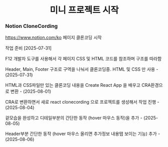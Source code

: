 <h1 style="text-align:center">미니 프로젝트 시작</h1>

<h3>Notion CloneCording</h3>

https://www.notion.com/ko 페이지 클론코딩 시작

작업 준비 [2025-07-31]

F12 개발자 도구를 사용해서 각 페이지 CSS 및 HTML 코드를 참조하며 구조를 따라함   

Header, Main, Footer 구조로 구역을 나눠서 클론코딩중. HTML 및 CSS 만 사용 - (2025-07-31)

HTML과 CSS파일만 있는 클론코딩 내용을 Create React App 을 배우고 CRA환경으로 변환 - (2025-08-01)

CRA로 변환하면서 새로 react clonecording 으로 프로젝트를 생성해서 작업 진행 - (2025-08-04)

겉모습을 완성하고 디테일부분의 간단한 동작 (hover 마우스 동작)을 추가 - (2025-08-05)

Header부분 간단한 동작 (hover 마우스 올리면 추가정보 내용탭 보이는 기능) 추가 - (2025-08-06)



